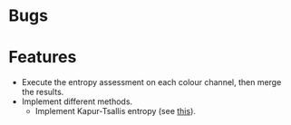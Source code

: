 # Bugs

# Features
- Execute the entropy assessment on each colour channel, then merge the results.
- Implement different methods.
  - Implement Kapur-Tsallis entropy (see [this](https://doi.org/10.1080/09720502.2020.1731976)).
